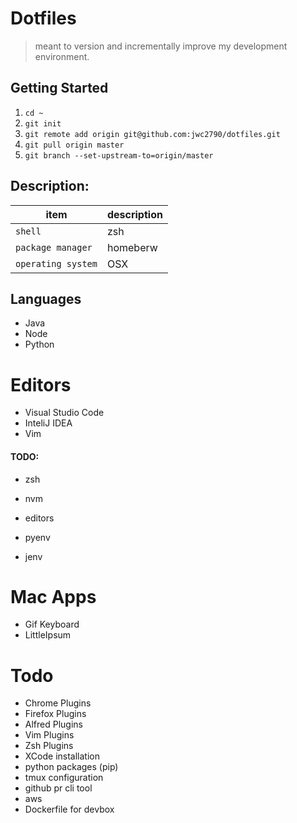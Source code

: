 # Dotfiles

> meant to version and incrementally improve my development environment.

## Getting Started

1. `cd ~`
2. `git init`
3. `git remote add origin git@github.com:jwc2790/dotfiles.git`
4. `git pull origin master`
5. `git branch --set-upstream-to=origin/master`

## Description:


| item              | description |
|-------------------|-------------|
| `shell`           | zsh         |
| `package manager` | homeberw    |
| `operating system`| OSX         |

## Languages
- Java
- Node
- Python

# Editors
- Visual Studio Code
- InteliJ IDEA
- Vim

#### TODO:

- zsh
- nvm
- editors

- pyenv
- jenv

# Mac Apps
- Gif Keyboard
- LittleIpsum

# Todo
- Chrome Plugins
- Firefox Plugins
- Alfred Plugins
- Vim Plugins
- Zsh Plugins
- XCode installation
- python packages (pip)
- tmux configuration
- github pr cli tool
- aws
- Dockerfile for devbox